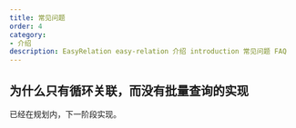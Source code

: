 ```yaml
---
title: 常见问题
order: 4
category:
- 介绍
description: EasyRelation easy-relation 介绍 introduction 常见问题 FAQ
---
```


## 为什么只有循环关联，而没有批量查询的实现

已经在规划内，下一阶段实现。